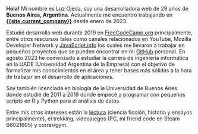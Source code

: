 **Hola!** Mi nombre es Luz Ojeda, soy una desarrolladora web de 29 años de **Buenos Aires, Argentina**. Actualmente me encuentro trabajando en
[**{{site.current_company}}**]({{site.current_company_url}}) desde enero de 2023.

Estudié desarrollo web durante 2019 en [FreeCodeCamp.org](https://www.freecodecamp.org/) principalmente, entre otros rescursos tales como canales relacionados en YouTube, Mozilla Developer Network y [JavaScript.info](https://javascript.info/) los cuales me llevaron a trabajar en pequeños proyectos que se pueden encontrar en mi [GitHub](https://github.com/lezojeda) personal. En agosto 2023 he comenzado a estudiar la carrera de ingeniería informática en la UADE (Universidad Argentina de la Empresa) con el objetivo de formalizar mis conocimientos en el área y tener bases más sólidas a la hora de trabajar en el desarrollo de aplicaciones.

Soy también licenciada en biología de la Universidad de Buenos Aires donde estudié de 2011 a 2019 donde empecé a programar con pequeños scripts en R y Python para el análisis de datos.

Entre mis otros intereses están la [lectura](/leyendo) (ciencia ficción, historia y ensayos principalmente), el trekking, videojuegos (PC, mi friend code en Steam 66021605) y correr/gym.
